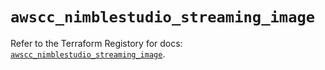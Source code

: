 # `awscc_nimblestudio_streaming_image`

Refer to the Terraform Registory for docs: [`awscc_nimblestudio_streaming_image`](https://registry.terraform.io/providers/hashicorp/awscc/0.70.0/docs/resources/nimblestudio_streaming_image).
